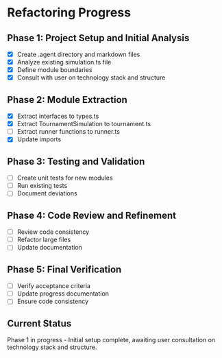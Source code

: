 # Refactoring Progress

## Phase 1: Project Setup and Initial Analysis
- [x] Create .agent directory and markdown files
- [x] Analyze existing simulation.ts file
- [x] Define module boundaries
- [x] Consult with user on technology stack and structure

## Phase 2: Module Extraction
- [x] Extract interfaces to types.ts
- [x] Extract TournamentSimulation to tournament.ts
- [ ] Extract runner functions to runner.ts
- [x] Update imports

## Phase 3: Testing and Validation
- [ ] Create unit tests for new modules
- [ ] Run existing tests
- [ ] Document deviations

## Phase 4: Code Review and Refinement
- [ ] Review code consistency
- [ ] Refactor large files
- [ ] Update documentation

## Phase 5: Final Verification
- [ ] Verify acceptance criteria
- [ ] Update progress documentation
- [ ] Ensure code consistency

## Current Status
Phase 1 in progress - Initial setup complete, awaiting user consultation on technology stack and structure.
